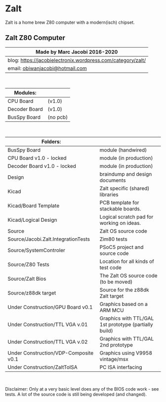 # Zalt

Zalt is a home brew Z80 computer with a modern(isch) chipset.

## Zalt Z80 Computer

| Made by Marc Jacobi 2016-2020 |
| --- |
| blog: https://jacobielectronix.wordpress.com/category/zalt/
| email: obiwanjacobi@hotmail.com

<br/>

| Modules: | |
| --- | --- |
| CPU Board | (v1.0) |
| Decoder Board | (v1.0) |
| BusSpy Board | (no pcb) |

<br/>

| Folders: |   |
| --- | --- |
| BusSpy Board | module (handwired)
| CPU Board v1.0 - locked | module (in production)
| Decoder Board v1.0 - locked | module (in production)
| Design | braindump and design documents
| Kicad | Zalt specific (shared) libraries
| Kicad/Board Template | PCB template for stackable boards.
| Kicad/Logical Design | Logical scratch pad for working on ideas.
| Source | Zalt OS source code
| Source/Jacobi.Zalt.IntegrationTests | Zim80 tests
| Source/SystemControler | PSoC5 project and source code
| Source/Z80 Tests | Location for all kinds of test code
| Source/Zalt Bios | The Zalt OS source code (to be moved)
| Source/z88dk target | Source for the z88dk Zalt target
| Under Construction/GPU Board v0.1 | Graphics based on a ARM MCU
| Under Construction/TTL VGA v.01 | Graphics with TTL/GAL 1st prototype (partially build)
| Under Construction/TTL VGA v.02 | Graphics with TTL/GAL 2nd prototype
| Under Construction/VDP-Composite v0.1 | Graphics using V9958 vintage/msx
| Under Construction/ZaltToISA | PC ISA interfacing

<br/>

Disclaimer: Only at a very basic level does any of the BIOS code work - see tests. A lot of the source code is still being developed (and changed).
